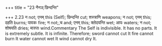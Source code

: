+++
title = "23 नैनञ् छिन्दन्ति"

+++
2.23 न not; एनम् this (Self); छिन्दन्ति cut; शस्त्राणि weapons; न not;
एनम् this; दहति burns; पावकः fire; न not;,च and; एनम् this; क्लेदयन्ति
wet; आपः waters; न not; शोषयति dries; मारुतः wind.Commentary The Self is
indivisible. It has no parts. It is extremely subtle. It is infinite.
Therefore; sword cannot cut It fire cannot burn It water cannot wet It
wind cannot dry It.
